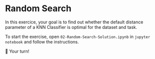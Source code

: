 # Random Search

In this exercice, your goal is to find out whether the default distance parameter of a KNN Classifier is optimal for the dataset and task. 

To start the exercise, open `02-Random-Search-Solution.ipynb` in `jupyter notebook` and follow the instructions.

🚀 Your turn!






